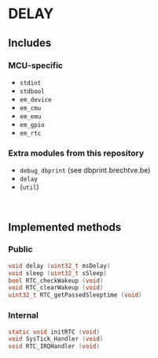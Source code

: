 # DELAY

## Includes

### MCU-specific

- `stdint`
- `stdbool`
- `em_device`
- `em_cmu`
- `em_emu`
- `em_gpio`
- `em_rtc`

### Extra modules from this repository

- `debug_dbprint` (see dbprint.brechtve.be)
- `delay`
- (`util`)

<br/>

## Implemented methods

### Public

```C
void delay (uint32_t msDelay)
void sleep (uint32_t sSleep)
bool RTC_checkWakeup (void)
void RTC_clearWakeup (void)
uint32_t RTC_getPassedSleeptime (void)
```

### Internal

```C
static void initRTC (void)
void SysTick_Handler (void)
void RTC_IRQHandler (void)
```
